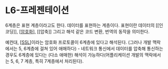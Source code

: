 # L6-프레젠테이션

6계층은 표현 계층이라고도 한다. 데이터를 표현하는 계층이다. 표현이란 데이터의 [[인코딩]], [[암호화]], [[압축]] 그리고 해석 같은 코드 변환, 번역의 동작을 의미한다.  

예컨대, [[SSL]]이라는 암호화 프로토콜이 6계층에 있다고 해석된다. (그러나 개발 맥락에서는 5, 6계층에 걸쳐 있어 애매하다) - 네트워크 통신에서 데이터를 압축해 통신하는 경우도 6계층에 있다는 (다소 애매한) 해석이 가능하다(어플리케이션 개발의 맥락에서는 5, 6, 7 계층, 특히 7계층에서 처리된다).  

[//begin]: # "Autogenerated link references for markdown compatibility"
[암호화]: 암호화.md "암호화"
[SSL]: SSL.md "SSL (Secure Sockets Layer)"
[//end]: # "Autogenerated link references"